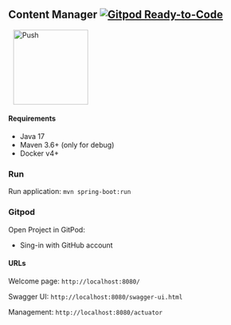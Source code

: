## Content Manager [![Gitpod Ready-to-Code](https://img.shields.io/badge/Gitpod-ready--to--code-blue?logo=gitpod)](https://gitpod.io/from-referrer/)


<a href="https://gitpod.io/from-referrer/" style="padding: 10px;">
    <img src="https://gitpod.io/button/open-in-gitpod.svg" width="150" alt="Push" align="center">
</a>

#### Requirements
* Java 17
* Maven 3.6+ (only for debug)
* Docker v4+

### Run

Run application: ```mvn spring-boot:run```

### Gitpod

Open Project in GitPod:

* Sing-in with GitHub account


#### URLs

Welcome page: ```http://localhost:8080/```

Swagger UI: ```http://localhost:8080/swagger-ui.html```

Management: ```http://localhost:8080/actuator``` 
